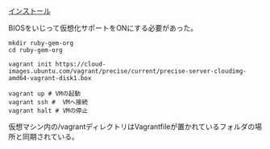 [インストール](http://knowledge.sakura.ad.jp/tech/1552/)

BIOSをいじって仮想化サポートをONにする必要があった。

```markup
mkdir ruby-gem-org
cd ruby-gem-org
```

```markup
vagrant init https://cloud-images.ubuntu.com/vagrant/precise/current/precise-server-cloudimg-amd64-vagrant-disk1.box
```

```markup
vagrant up # VMの起動
vagrant ssh #  VMへ接続
vagrant halt # VMの停止
```

仮想マシン内の/vagrantディレクトリはVagrantfileが置かれているフォルダの場所と同期されている。
